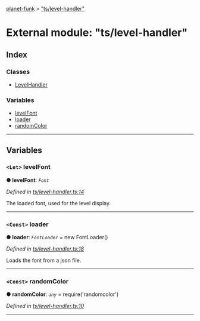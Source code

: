 [planet-funk](../README.md) > ["ts/level-handler"](../modules/_ts_level_handler_.md)

# External module: "ts/level-handler"

## Index

### Classes

* [LevelHandler](../classes/_ts_level_handler_.levelhandler.md)

### Variables

* [levelFont](_ts_level_handler_.md#levelfont)
* [loader](_ts_level_handler_.md#loader)
* [randomColor](_ts_level_handler_.md#randomcolor)

---

## Variables

<a id="levelfont"></a>

### `<Let>` levelFont

**● levelFont**: *`Font`*

*Defined in [ts/level-handler.ts:14](https://github.com/WilliamRADFunk/planet-funk/blob/81086ed/src/ts/level-handler.ts#L14)*

The loaded font, used for the level display.

___
<a id="loader"></a>

### `<Const>` loader

**● loader**: *`FontLoader`* =  new FontLoader()

*Defined in [ts/level-handler.ts:18](https://github.com/WilliamRADFunk/planet-funk/blob/81086ed/src/ts/level-handler.ts#L18)*

Loads the font from a json file.

___
<a id="randomcolor"></a>

### `<Const>` randomColor

**● randomColor**: *`any`* =  require('randomcolor')

*Defined in [ts/level-handler.ts:10](https://github.com/WilliamRADFunk/planet-funk/blob/81086ed/src/ts/level-handler.ts#L10)*

___

